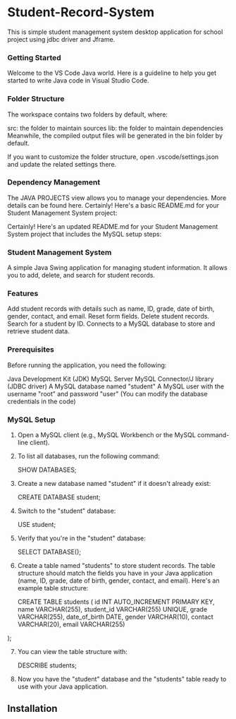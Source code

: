 # Student-Record-System
This is simple student management system desktop application for school project using jdbc driver and Jframe.

### Getting Started
Welcome to the VS Code Java world. Here is a guideline to help you get started to write Java code in Visual Studio Code.

### Folder Structure
The workspace contains two folders by default, where:

src: the folder to maintain sources
lib: the folder to maintain dependencies
Meanwhile, the compiled output files will be generated in the bin folder by default.

If you want to customize the folder structure, open .vscode/settings.json and update the related settings there.

### Dependency Management
The JAVA PROJECTS view allows you to manage your dependencies. More details can be found here. Certainly! Here's a basic README.md for your Student Management System project:

Certainly! Here's an updated README.md for your Student Management System project that includes the MySQL setup steps:

### Student Management System
A simple Java Swing application for managing student information. It allows you to add, delete, and search for student records.

### Features
Add student records with details such as name, ID, grade, date of birth, gender, contact, and email.
Reset form fields.
Delete student records.
Search for a student by ID.
Connects to a MySQL database to store and retrieve student data.

### Prerequisites
Before running the application, you need the following:

Java Development Kit (JDK)
MySQL Server
MySQL Connector/J library (JDBC driver)
A MySQL database named "student"
A MySQL user with the username "root" and password "user" (You can modify the database credentials in the code)


### MySQL Setup
1. Open a MySQL client (e.g., MySQL Workbench or the MySQL command-line client).

2. To list all databases, run the following command:
   
    SHOW DATABASES;

3. Create a new database named "student" if it doesn't already exist:
   
    CREATE DATABASE student;
   
4. Switch to the "student" database:

    USE student;
   
5. Verify that you're in the "student" database:

    SELECT DATABASE();

6. Create a table named "students" to store student records. The table structure should match the fields you have in your Java application (name, ID, grade, date of birth, gender, contact, and email). Here's an example table structure:

   CREATE TABLE students (
    id INT AUTO_INCREMENT PRIMARY KEY,
    name VARCHAR(255),
    student_id VARCHAR(255) UNIQUE,
    grade VARCHAR(255),
    date_of_birth DATE,
    gender VARCHAR(10),
    contact VARCHAR(20),
    email VARCHAR(255)

);

7. You can view the table structure with:

   DESCRIBE students;

8. Now you have the "student" database and the "students" table ready to use with your Java application.

## Installation



